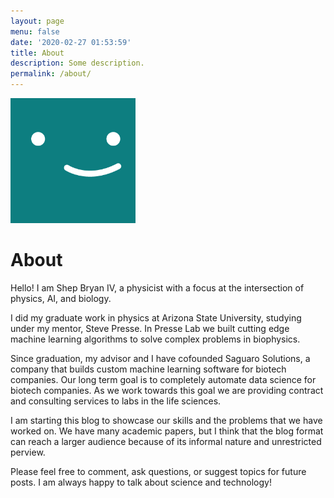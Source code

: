 ```yaml
---
layout: page
menu: false
date: '2020-02-27 01:53:59'
title: About
description: Some description.
permalink: /about/
---
```


<img class="img-rounded" src="/assets/img/uploads/profile.png" alt="Shep Bryan" width="200">

# About

Hello! I am Shep Bryan IV, a physicist with a focus at the intersection of physics, AI, and biology.

I did my graduate work in physics at Arizona State University, studying under my mentor, Steve Presse. In Presse Lab we built cutting edge machine learning algorithms to solve complex problems in biophysics.

Since graduation, my advisor and I have cofounded Saguaro Solutions, a company that builds custom machine learning software for biotech companies. Our long term goal is to completely automate data science for biotech companies. As we work towards this goal we are providing contract and consulting services to labs in the life sciences.

I am starting this blog to showcase our skills and the problems that we have worked on. We have many academic papers, but I think that the blog format can reach a larger audience because of its informal nature and unrestricted perview.

Please feel free to comment, ask questions, or suggest topics for future posts. I am always happy to talk about science and technology!
